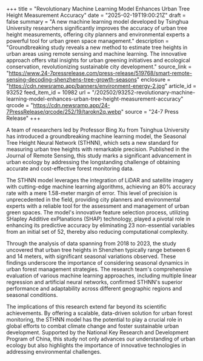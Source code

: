 +++
title = "Revolutionary Machine Learning Model Enhances Urban Tree Height Measurement Accuracy"
date = "2025-02-19T19:00:21Z"
draft = false
summary = "A new machine learning model developed by Tsinghua University researchers significantly improves the accuracy of urban tree height measurements, offering city planners and environmental experts a powerful tool for urban green space management."
description = "Groundbreaking study reveals a new method to estimate tree heights in urban areas using remote sensing and machine learning. The innovative approach offers vital insights for urban greening initiatives and ecological conservation, revolutionizing sustainable city development."
source_link = "https://www.24-7pressrelease.com/press-release/519768/smart-remote-sensing-decoding-shenzhens-tree-growth-seasons"
enclosure = "https://cdn.newsramp.app/banners/environment-energy-2.jpg"
article_id = 93252
feed_item_id = 10982
url = "/202502/93252-revolutionary-machine-learning-model-enhances-urban-tree-height-measurement-accuracy"
qrcode = "https://cdn.newsramp.app/24-7PressRelease/qrcode/252/19/tarokn2q.webp"
source = "24-7 Press Release"
+++

<p>A team of researchers led by Professor Bing Xu from Tsinghua University has introduced a groundbreaking machine learning model, the Seasonal Tree Height Neural Network (STHNN), which sets a new standard for measuring urban tree heights with remarkable precision. Published in the Journal of Remote Sensing, this study marks a significant advancement in urban ecology by addressing the longstanding challenge of obtaining accurate and cost-effective forest monitoring data.</p><p>The STHNN model leverages the integration of LiDAR and satellite imagery with cutting-edge machine learning algorithms, achieving an 80% accuracy rate with a mere 1.58-meter margin of error. This level of precision is unprecedented in the field, providing city planners and environmental experts with a reliable tool for the assessment and management of urban green spaces. The model's innovative feature selection process, utilizing SHapley Additive exPlanations (SHAP) technology, played a pivotal role in enhancing its predictive accuracy by eliminating 23 non-essential variables from an initial set of 52, thereby also reducing computational complexity.</p><p>Through the analysis of data spanning from 2018 to 2023, the study uncovered that urban tree heights in Shenzhen typically range between 6 and 14 meters, with significant seasonal variations observed. These findings underscore the importance of considering seasonal dynamics in urban forest management strategies. The research team's comprehensive evaluation of various machine learning approaches, including multiple linear regression and artificial neural networks, confirmed STHNN's superior performance and adaptability across different geographic regions and seasonal conditions.</p><p>The implications of this research extend far beyond its scientific achievements. By offering a scalable, data-driven solution for urban forest monitoring, the STHNN model has the potential to play a crucial role in global efforts to combat climate change and foster sustainable urban development. Supported by the National Key Research and Development Program of China, this study not only advances our understanding of urban ecology but also highlights the importance of innovative technologies in addressing environmental challenges.</p>